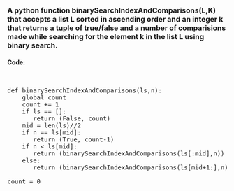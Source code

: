 ### A python function binarySearchIndexAndComparisons(L,K) that accepts a list L sorted in ascending order and an integer k that returns a tuple of true/false and a number of comparisions made while searching for the element k in the list L using binary search. 
#### Code:
<pre>
<p>
def binarySearchIndexAndComparisons(ls,n):
    global count
    count += 1
    if ls == []:
       return (False, count)
    mid = len(ls)//2
    if n == ls[mid]:
       return (True, count-1)
    if n < ls[mid]:
       return (binarySearchIndexAndComparisons(ls[:mid],n))
    else:
       return (binarySearchIndexAndComparisons(ls[mid+1:],n))
    
count = 0
</p>
</pre>
